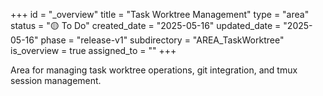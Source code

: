 +++
id = "_overview"
title = "Task Worktree Management"
type = "area"
status = "🟡 To Do"
created_date = "2025-05-16"
updated_date = "2025-05-16"
phase = "release-v1"
subdirectory = "AREA_TaskWorktree"
is_overview = true
assigned_to = ""
+++

Area for managing task worktree operations, git integration, and tmux session management.
